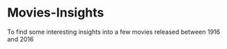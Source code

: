 # Movies-Insights
 To find some interesting insights into a few movies released between 1916 and 2016
